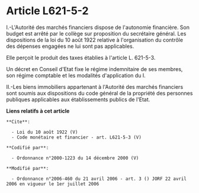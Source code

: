 # Article L621-5-2

I.-L'Autorité des marchés financiers dispose de l'autonomie financière. Son budget est arrêté par le collège sur proposition
du secrétaire général. Les dispositions de la loi du 10 août 1922 relative à l'organisation du contrôle des dépenses engagées
ne lui sont pas applicables. 

Elle perçoit le produit des taxes établies à l'article L. 621-5-3. 

Un décret en Conseil d'Etat fixe le régime indemnitaire de ses membres, son régime comptable et les modalités d'application
du I. 

II.-Les biens immobiliers appartenant à l'Autorité des marchés financiers sont soumis aux dispositions du code général de la
propriété des personnes publiques applicables aux établissements publics de l'Etat.

**Liens relatifs à cet article**

	**Cite**:

	  - Loi du 10 août 1922 (V)
	  - Code monétaire et financier - art. L621-5-3 (V)

	**Codifié par**:

	  - Ordonnance n°2000-1223 du 14 décembre 2000 (V)

	**Modifié par**:

	  - Ordonnance n°2006-460 du 21 avril 2006 - art. 3 () JORF 22 avril 2006 en vigueur le 1er juillet 2006

